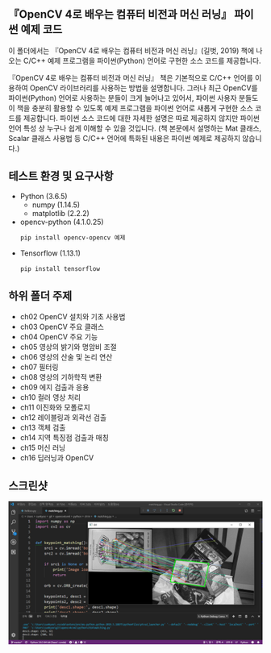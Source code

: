 ## 『OpenCV 4로 배우는 컴퓨터 비전과 머신 러닝』 파이썬 예제 코드

이 폴더에서는 『OpenCV 4로 배우는 컴퓨터 비전과 머신 러닝』(길벗, 2019) 책에 나오는 C/C++ 예제 프로그램을 파이썬(Python) 언어로 구현한 소스 코드를 제공합니다.

『OpenCV 4로 배우는 컴퓨터 비전과 머신 러닝』 책은 기본적으로 C/C++ 언어를 이용하여 OpenCV 라이브러리를 사용하는 방법을 설명합니다. 그러나 최근 OpenCV를 파이썬(Python) 언어로 사용하는 분들이 크게 늘어나고 있어서, 파이썬 사용자 분들도 이 책을 충분히 활용할 수 있도록 예제 프로그램을 파이썬 언어로 새롭게 구현한 소스 코드를 제공합니다. 파이썬 소스 코드에 대한 자세한 설명은 따로 제공하지 않지만 파이썬 언어 특성 상 누구나 쉽게 이해할 수 있을 것입니다. (책 본문에서 설명하는 Mat 클래스, Scalar 클래스 사용법 등 C/C++ 언어에 특화된 내용은 파이썬 예제로 제공하지 않습니다.)

## 테스트 환경 및 요구사항

* Python (3.6.5)
    * numpy (1.14.5)
    * matplotlib (2.2.2)
* opencv-python (4.1.0.25)
    ```bash
    pip install opencv-opencv 예제
    ```
* Tensorflow (1.13.1)
    ```bash
    pip install tensorflow
    ```

## 하위 폴더 주제

* ch02 OpenCV 설치와 기초 사용법
* ch03 OpenCV 주요 클래스
* ch04 OpenCV 주요 기능
* ch05 영상의 밝기와 명암비 조절
* ch06 영상의 산술 및 논리 연산
* ch07 필터링
* ch08 영상의 기하학적 변환
* ch09 에지 검출과 응용
* ch10 컬러 영상 처리
* ch11 이진화와 모폴로지
* ch12 레이블링과 외곽선 검출
* ch13 객체 검출
* ch14 지역 특징점 검출과 매칭
* ch15 머신 러닝
* ch16 딥러닝과 OpenCV

## 스크린샷

![ScreenShot](Screenshot.png)
